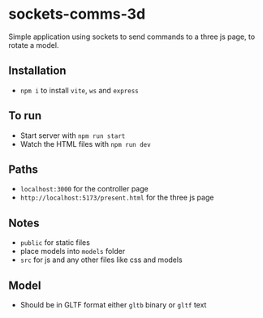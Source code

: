 # sockets-comms-3d
Simple application using sockets to send commands to a three js page, to rotate a model. 

## Installation
- `npm i` to install `vite`, `ws` and `express`

## To run
- Start server with `npm run start`
- Watch the HTML files with `npm run dev`

## Paths
- `localhost:3000` for the controller page
- `http://localhost:5173/present.html` for the three js page

## Notes
- `public` for static files
- place models into `models` folder
- `src` for js and any other files like css and models

## Model
- Should be in GLTF format either `gltb` binary or `gltf` text